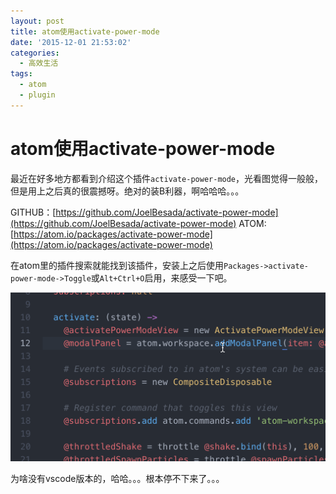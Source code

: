 ```yaml
---
layout: post
title: atom使用activate-power-mode
date: '2015-12-01 21:53:02'
categories:
  - 高效生活
tags:
  - atom
  - plugin
---
```


# atom使用activate-power-mode

最近在好多地方都看到介绍这个插件`activate-power-mode`，光看图觉得一般般，但是用上之后真的很震撼呀。绝对的装B利器，啊哈哈哈。。。

GITHUB：[https://github.com/JoelBesada/activate-power-mode](https://github.com/JoelBesada/activate-power-mode)
ATOM: [https://atom.io/packages/activate-power-mode](https://atom.io/packages/activate-power-mode)

在atom里的插件搜索就能找到该插件，安装上之后使用`Packages->activate-power-mode->Toggle`或`Alt+Ctrl+O`启用，来感受一下吧。

![activate-power-mode](./1.gif)

为啥没有vscode版本的，哈哈。。。根本停不下来了。。。
